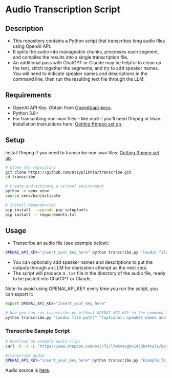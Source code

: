 # Audio Transcription Script

## Description
- This repository contains a Python script that transcribes long audio files using OpenAI API. 
- It splits the audio into manageable chunks, processes each segment, and compiles the results into a single transcription file. 
- An additional pass with ChatGPT or Claude may be helpful to clean up the text, stitch together the segments, and try to add speaker names. You will need to indicate speaker names and descriptions in the command line, then run the resulting text file through the LLM. 

## Requirements
- OpenAI API Key: Obtain from [OpenAI/api-keys](https://platform.openai.com/api-keys).
- Python 3.8+
- For transcribing non-wav files – like mp3 – you'll need ffmpeg or libav. Installation instructions here: [Getting ffmpeg set up](https://github.com/jiaaro/pydub/blob/master/README.markdown#getting-ffmpeg-set-up).

## Setup
Install ffmpeg if you need to transcribe non-wav files: [Getting ffmpeg set up](https://github.com/jiaaro/pydub/blob/master/README.markdown#getting-ffmpeg-set-up).
```bash
# Clone the repository
git clone https://github.com/atsyplikhin/transcribe.git
cd transcribe

# Create and activate a virtual environment
python -m venv venv
source venv/bin/activate

# Install dependencies
pip install --upgrade pip setuptools
pip install -r requirements.txt
```

## Usage
- Transcribe an audio file (see example below): 
```bash
OPENAI_API_KEY="insert_your_key_here" python transcribe.py "[audio file path]" "[optional: speaker names and descriptions - for diarization later]"
```
- You can optionally add speaker names and descriptions to put the outputs through an LLM for diarization attempt as the next step.
- The script will produce a `.txt` file in the directory of the audio file, ready to be pasted into ChatGPT or Claude.

Note: to avoid using OPENAI_API_KEY every time you run the script, you can export it:
```bash
export OPENAI_API_KEY="insert_your_key_here"

# Now you can run transcribe.py without OPENAI_API_KEY in the command line:
python transcribe.py "[audio file path]" "[optional: speaker names and descriptions - for diarization later]"
```


### Transcribe Sample Script
```bash
# Download an example audio clip:
curl -O -J -L "https://www.dropbox.com/scl/fi/l7m6vavgbx143dbx4tqls/Example_To_Transcribe.m4a?rlkey=v4nd007gai7l7t6snqlnm65i2&dl=0"

#Transcribe audio
OPENAI_API_KEY="insert_your_key_here" python transcribe.py "Example_To_Transcribe.m4a" "Tom Kelley (interviewer) and Ms. Smith (interviewee)"
```

Audio source is [here](https://youtu.be/yBtMwyQFXwA?si=7tZtPokSDR7JkBGu&t=177).
